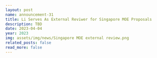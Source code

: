 ```yaml
---
layout: post
name: announcement-31
title: Li Serves As External Reviwer for Singapore MOE Proposals
description: TBD
date: 2023-04-04
year: 2023
img: assets/img/news/Singapore MOE external review.png
related_posts: false
read_more: false 
---
```

